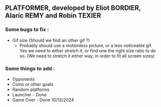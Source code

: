 ## PLATFORMER, developed by Eliot BORDIER, Alaric REMY and Robin TEXIER

### Some bugs to fix :
 - Gif size (Should we find an other gif ?)
   - Probably should use a motionless picture, or a less noticeable gif. Yes we need to either stretch it, or find one the right size ratio to do so. (We need to stretch it either way, in order to fit all screen sizes)

### Some things to add :
 - Opponents
 - Coins or other goals
 - Random platforms
 - Launcher - Done
 - Game Over - Done 10/12/2024

